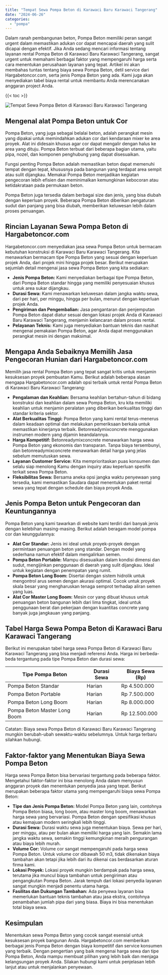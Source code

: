 ```yaml
---
title: "Tempat Sewa Pompa Beton di Karawaci Baru Karawaci Tangerang"
date: "2024-06-26"
categories: 
  - "pompa"
---
```




Dalam ranah pembangunan beton, Pompa Beton memiliki peran sangat urgent dalam memastikan adukan cor dapat mencapai daerah yang sulit dicapai dengan efektif. Jika Anda sedang mencari informasi tentang layanan rental Pompa Beton di Karawaci Baru Karawaci Tangerang, sangat urgent untuk memahami berbagai faktor yang mempengaruhi harga serta cara menentukan perusahaan layanan yang tepat. Artikel ini akan membahas tuntas tentang biaya sewa Pompa Beton, detil service dari Hargabetoncor.com, serta jenis Pompa Beton yang ada. Kami juga akan menyediakan tabel biaya rental untuk membantu Anda merencanakan anggaran project Anda.

{{< toc >}}

![Tempat Sewa Pompa Beton di Karawaci Baru Karawaci Tangerang](https://hargareadymixid.github.io/pompa/concrete-pump%20(14).png)

## Mengenal alat Pompa Beton untuk Cor

Pompa Beton, yang juga sebagai belalai beton, adalah perangkat mesin yang dipakai untuk memindahkan adukan cor dari kendaraan mixer ke area proyek. Alat ini didesain khusus agar cor dapat mengalir dengan halus ke area yang dituju. Pompa Beton terbuat dari beberapa bagian utama, yaitu pipa, nozel, dan komponen penghubung yang dapat disesuaikan.

Fungsi penting Pompa Beton adalah memastikan beton dapat memenuhi tempat dengan tepat, khususnya pada bangunan yang terdapat area sempit atau sulit dijangkau. Memakai Pompa Beton menjadikan kegiatan pengecoran lebih efisien dan meminimalkan kemungkinan kebocoran atau ketidakrataan pada permukaan beton.

Pompa Beton juga tersedia dalam berbagai size dan jenis, yang bisa diubah dengan keperluan proyek. Beberapa Pompa Beton diberikan pengaturan sudut dan panjang yang bisa diubah, memberikan keluwesan lebih dalam proses penuangan.

## Rincian Layanan Sewa Pompa Beton di Hargabetoncor.com

Hargabetoncor.com menyediakan jasa sewa Pompa Beton untuk bermacam kebutuhan konstruksi di Karawaci Baru Karawaci Tangerang. Kita menawarkan bermacam tipe Pompa Beton yang sesuai dengan keperluan projek Anda, dari projek mini hingga projek besar. Berikut merupakan sejumlah detail mengenai jasa sewa Pompa Beton yang kita sediakan:

- **Jenis Pompa Beton:** Kami menyediakan berbagai tipe Pompa Beton, dari Pompa Beton standar hingga yang memiliki penyesuaian khusus untuk area sukar dijangkau.
- **Durasi Sewa:** Kami menawarkan keluwesan dalam jangka waktu sewa, dari per hari, per minggu, hingga per bulan, menurut dengan keperluan projek Anda.
- **Pengiriman dan Pengembalian:** Jasa pengantaran dan penjemputan Pompa Beton dapat diatur sesuai dengan lokasi projek Anda di Karawaci Baru Karawaci Tangerang, menjamin kelancaran dalam proses rental.
- **Pelayanan Teknis:** Kami juga menyediakan bantuan teknis dan nasihat mengenai pemakaian Pompa Beton, agar Anda dapat menggunakan perangkat mesin ini dengan maksimal.

## Mengapa Anda Sebaiknya Memilih Jasa Pengecoran Hunian dari Hargabetoncor.com

Memilih jasa rental Pompa Beton yang tepat sangat kritis untuk menjamin kesuksesan proyek pembuatan Kamu. Berikut adalah beberapa alasan mengapa Hargabetoncor.com adalah opsi terbaik untuk rental Pompa Beton di Karawaci Baru Karawaci Tangerang:

- **Pengalaman dan Keahlian:** Bersama keahlian bertahun-tahun di bidang konstruksi dan keahlian dalam sewa Pompa Beton, kru kita memiliki keahlian untuk menjamin peralatan yang diberikan berkualitas tinggi dan standar kriteria sektor.
- **Alat Berkualitas Tinggi:** Pompa Beton yang kami rental terus-menerus dalam keadaan optimal dan melakukan pemeriksaan berkala untuk memastikan kinerjanya terbaik. Betonreadymixconcrete menggunakan instrumen modern yang dijamin keandalannya.
- **Harga Kompetitif:** Betonreadymixconcrete menawarkan harga sewa Pompa Beton yang ekonomis dan transparan. Tanpa biaya tersembunyi, dan betonreadymixconcrete menawarkan detail harga yang jelas sebelum memutuskan sewa.
- **Layanan Customer Service:** Kita memprioritaskan puas konsumen dan selalu siap menolong Kamu dengan inquiry atau keperluan spesifik terkait sewa Pompa Beton.
- **Fleksibilitas Sewa:** Bersama aneka opsi jangka waktu penyewaan yang tersedia, kami memastikan Saudara dapat menentukan paket rental sewa yang tepat dengan schedule dan biaya proyek Anda.

## Jenis Pompa Beton untuk Pengecoran dan Keuntungannya

Pompa Beton yang kami tawarkan di website kami terdiri dari banyak jenis dengan kelebihan masing-masing. Berikut adalah beragam model pompa cor dan keunggulannya:

- **Alat Cor Standar:** Jenis ini ideal untuk proyek-proyek dengan permintaan penuangan beton yang standar. Dengan model yang sederhana namun efektif dalam mengalirkan semen.
- **Pompa Beton Portable:** Mampu disesuaikan dalam kondisi dimensi dan sudut, mengijinkan penggunaan di daerah yang sulit dijangkau. Ideal untuk kegiatan dengan penempatan yang rumit.
- **Pompa Beton Long Boom:** Disertai dengan sistem hidrolik untuk mengontrol arus semen dengan akurasi optimal. Cocok untuk proyek skala besar yang mengharuskan tenaga semprot terhadap aliran semen yang luas.
- **Alat Cor Master Long Boom:** Mesin cor yang dibuat khusus untuk penuangan beton bangunan lebih dari lima tingkat, ideal untuk penggunaan berat dan pekerjaan dengan kuantitas concrete yang banyak juga jangkauan yang panjang.

## Tabel Harga Sewa Pompa Beton di Karawaci Baru Karawaci Tangerang

Berikut ini merupakan tabel harga sewa Pompa Beton di Karawaci Baru Karawaci Tangerang yang bisa menjadi referensi Anda. Harga ini berbeda-beda tergantung pada tipe Pompa Beton dan durasi sewa:

| Tipe Pompa Beton | Durasi Sewa | Biaya Sewa (Rp) |
| --- | --- | --- |
| Pompa Beton Standar | Harian | Rp 4.500.000 |
| Pompa Beton Portable | Harian | Rp 7.500.000 |
| Pompa Beton Long Boom | Harian | Rp 8.000.000 |
| Pompa Beton Master Long Boom | Harian | Rp 12.500.000 |

Catatan: Biaya sewa Pompa Beton di Karawaci Baru Karawaci Tangerang mungkin berubah-ubah sewaktu-waktu sebelumnya. Untuk harga terbaru silahkan hubungi.

## Faktor-faktor yang Menentukan Biaya Sewa Pompa Beton

Harga sewa Pompa Beton bisa bervariasi tergantung pada beberapa faktor. Mengetahui faktor-faktor ini bisa menolong Anda dalam menyusun anggaran proyek dan menentukan penyedia jasa yang tepat. Berikut merupakan beberapa faktor utama yang mempengaruhi biaya sewa Pompa Beton:

- **Tipe dan Jenis Pompa Beton:** Model Pompa Beton yang lain, contohnya Pompa Beton biasa, long boom, atau master long boom, menawarkan harga sewa yang bervariasi. Pompa Beton dengan spesifikasi khusus atau kemajuan modern seringkali lebih tinggi.
- **Durasi Sewa:** Durasi waktu sewa juga menentukan biaya. Sewa per hari, per minggu, atau per bulan akan memiliki harga yang lain. Semakin lama jangka waktu sewa, semakin tinggi kemungkinan meraih pengurangan atau biaya lebih murah.
- **Volume Cor:** Volume cor sangat mempengaruhi pada harga sewa Pompa Beton. Untuk volume cor dibawah 50 m3, tidak dikenakan biaya tambahan akan tetapi jika lebih dari itu dikenai cas berdasarkan aturan firma kami.
- **Lokasi Proyek:** Lokasi proyek mungkin berdampak pada harga sewa, terutama jika muncul biaya tambahan untuk pengiriman atau pengangkutan Pompa Beton. Jarak tempuh dari lokasi penyedia layanan sangat mungkin menjadi penentu utama harga.
- **Fasilitas dan Dukungan Tambahan:** Ada penyewa layanan bisa memerlukan bantuan teknis tambahan atau jasa ekstra, contohnya penambahan jumlah pipa dari yang biasa. Biaya ini bisa menentukan total biaya sewa.

## Kesimpulan

Menentukan sewa Pompa Beton yang cocok sangat esensial untuk kesuksesan proyek bangunan Anda. Hargabetoncor.com memberikan berbagai jenis Pompa Beton dengan biaya kompetitif dan service konsumen yang terbaik. Dengan pengertian yang baik mengenai harga sewa dan tipe Pompa Beton, Anda mampu membuat pilihan yang lebih baik dan menjaga kelangsungan proyek Anda. Silakan hubungi kami untuk penjelasan lebih lanjut atau untuk menjalankan penyewaan.
